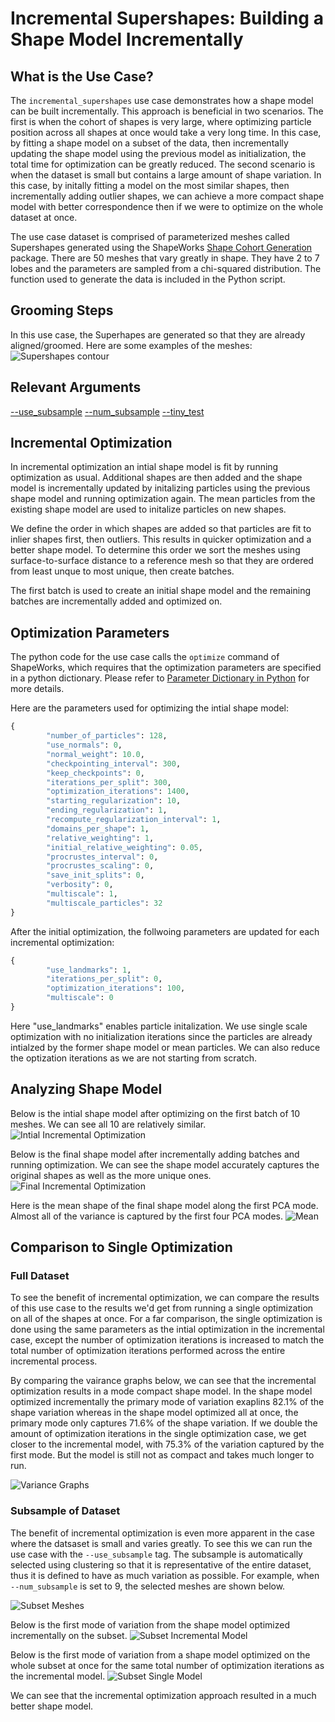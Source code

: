 # Incremental Supershapes: Building a Shape Model Incrementally

## What is the Use Case? 
The `incremental_supershapes` use case demonstrates how a shape model can be built incrementally. This approach is beneficial in two scenarios. The first is when the cohort of shapes is very large, where optimizing particle position across all shapes at once would take a very long time. In this case, by fitting a shape model on a subset of the data, then incrementally updating the shape model using the previous model as initialization, the total time for optimization can be greatly reduced. The second scenario is when the dataset is small but contains a large amount of shape variation. In this case, by initally fitting a model on the most similar shapes, then incrementally adding outlier shapes, we can achieve a more compact shape model with better correspondence then if we were to optimize on the whole dataset at once.

The use case dataset is comprised of parameterized meshes called Supershapes generated using the ShapeWorks [Shape Cohort Generation](../..//notebooks/getting-started-with-shape-cohort-generation.ipynb) package.
There are 50 meshes that vary greatly in shape. They have 2 to 7 lobes and the parameters are sampled from a chi-squared distribution. The function used to generate the data is included in the Python script.

## Grooming Steps
In this use case, the Superhapes are generated so that they are already aligned/groomed.
Here are some examples of the meshes:
![Supershapes contour](../../img/use-cases/supershapes3D.png)

## Relevant Arguments
[--use_subsample](../use-cases.md#-use_subsample)
[--num_subsample](../use-cases.md#-use_subsample)
[--tiny_test](../use-cases.md#-tiny_test)

## Incremental Optimization
In incremental optimization an intial shape model is fit by running optimization as usual. Additional shapes are then added and the shape model is incrementally updated by initalizing particles using the previous shape model and running optimization again. The mean particles from the existing shape model are used to initalize particles on new shapes.

We define the order in which shapes are added so that particles are fit to inlier shapes first, then outliers. This results in quicker optimization and a better shape model. To determine this order we sort the meshes using surface-to-surface distance to a reference mesh so that they are ordered from least unque to most unique, then create batches.

The first batch is used to create an initial shape model and the remaining batches are incrementally added and optimized on.

## Optimization Parameters
The python code for the use case calls the `optimize` command of ShapeWorks, which requires that the optimization parameters are specified in a python dictionary. Please refer to [Parameter Dictionary in Python](../../workflow/optimize.md#parameter-dictionary-in-python) for more details. 

Here are the parameters used for optimizing the intial shape model:
```python
{        
        "number_of_particles": 128,
        "use_normals": 0,
        "normal_weight": 10.0,
        "checkpointing_interval": 300,
        "keep_checkpoints": 0,
        "iterations_per_split": 300,
        "optimization_iterations": 1400,
        "starting_regularization": 10,
        "ending_regularization": 1,
        "recompute_regularization_interval": 1,
        "domains_per_shape": 1,
        "relative_weighting": 1,
        "initial_relative_weighting": 0.05,
        "procrustes_interval": 0,
        "procrustes_scaling": 0,
        "save_init_splits": 0,
        "verbosity": 0,
        "multiscale": 1,
        "multiscale_particles": 32
}
```
After the initial optimization, the follwoing parameters are updated for each incremental optimization:
```python
{        
        "use_landmarks": 1,
        "iterations_per_split": 0,
        "optimization_iterations": 100,
        "multiscale": 0
}
```
Here "use_landmarks" enables particle initalization. We use single scale optimization with no initialization iterations since the particles are already intialzed by the former shape model or mean particles. We can also reduce the optization iterations as we are not starting from scratch.

## Analyzing Shape Model
Below is the intial shape model after optimizing on the first batch of 10 meshes. We can see all 10 are relatively similar. 
![Intial Incremental Optimization](../../img/use-cases/intial_supershapes_model.png)

Below is the final shape model after incrementally adding batches and running optimization. We can see the shape model accurately captures the original shapes as well as the more unique ones.
![Final Incremental Optimization](../../img/use-cases/final_supershapes_model.png)

Here is the mean shape of the final shape model along the first PCA mode. Almost all of the variance is captured by the first four PCA modes.
![Mean](https://sci.utah.edu/~shapeworks/doc-resources/gifs/mean_supershapes.gif)

## Comparison to Single Optimization

### Full Dataset

To see the benefit of incremental optimization, we can compare the results of this use case to the results we'd get from running a single optimization on all of the shapes at once. For a far comparison, the single optimization is done using the same parameters as the intial optimization in the incremental case, except the number of optimization iterations is increased to match the total number of optimization iterations performed across the entire incremental process.

By comparing the vairance graphs below, we can see that the incremental optimization results in a mode compact shape model. In the shape model optimized incrementally the primary mode of variation exaplins 82.1% of the shape variation whereas in the shape model optimized all at once, the primary mode only captures 71.6% of the shape variation. If we double the amount of optimization iterations in the single optimization case, we get closer to the incremental model, with 75.3% of the variation captured by the first mode. But the model is still not as compact and takes much longer to run.

![Variance Graphs](../../img/use-cases/variance_graphs.png)

### Subsample of Dataset

The benefit of incremental optimization is even more apparent in the case where the datsaset is small and varies greatly. To see this we can run the use case with the `--use_subsample` tag. The subsample is automatically selected using clustering so that it is representative of the entire dataset, thus it is defined to have as much variation as possible. For example, when `--num_subsample` is set to 9, the selected meshes are shown below.

![Subset Meshes](../../img/use-cases/subsample_supershapes.png)

Below is the first mode of variation from the shape model optimized incrementally on the subset. 
![Subset Incremental Model](https://sci.utah.edu/~shapeworks/doc-resources/gifs/incremental_supershapes_subset.gif)

Below is the first mode of variation from a shape model optimized on the whole subset at once for the same total number of optimization iterations as the incremental model. 
![Subset Single Model](https://sci.utah.edu/~shapeworks/doc-resources/gifs/single_supershapes_subset.gif)

We can see that the incremental optimization approach resulted in a much better shape model.
